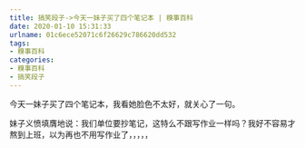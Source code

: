 ```yaml
---
title: 搞笑段子->今天一妹子买了四个笔记本 | 糗事百科
date: 2020-01-10 15:31:33
urlname: 01c6ece52071c6f26629c786620dd532
tags: 
- 糗事百科
categories:
- 糗事百科
- 搞笑段子
---
```

今天一妹子买了四个笔记本，我看她脸色不太好，就关心了一句。

妹子义愤填膺地说：我们单位要抄笔记，这特么不跟写作业一样吗？我好不容易才熬到上班，以为再也不用写作业了，，，，，



